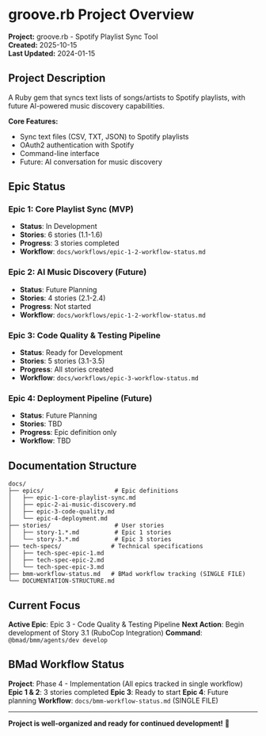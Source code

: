 # groove.rb Project Overview

**Project:** groove.rb - Spotify Playlist Sync Tool  
**Created:** 2025-10-15  
**Last Updated:** 2024-01-15  

## Project Description

A Ruby gem that syncs text lists of songs/artists to Spotify playlists, with future AI-powered music discovery capabilities.

**Core Features:**
- Sync text files (CSV, TXT, JSON) to Spotify playlists
- OAuth2 authentication with Spotify
- Command-line interface
- Future: AI conversation for music discovery

## Epic Status

### **Epic 1: Core Playlist Sync (MVP)**
- **Status**: In Development
- **Stories**: 6 stories (1.1-1.6)
- **Progress**: 3 stories completed
- **Workflow**: `docs/workflows/epic-1-2-workflow-status.md`

### **Epic 2: AI Music Discovery (Future)**
- **Status**: Future Planning
- **Stories**: 4 stories (2.1-2.4)
- **Progress**: Not started
- **Workflow**: `docs/workflows/epic-1-2-workflow-status.md`

### **Epic 3: Code Quality & Testing Pipeline**
- **Status**: Ready for Development
- **Stories**: 5 stories (3.1-3.5)
- **Progress**: All stories created
- **Workflow**: `docs/workflows/epic-3-workflow-status.md`

### **Epic 4: Deployment Pipeline (Future)**
- **Status**: Future Planning
- **Stories**: TBD
- **Progress**: Epic definition only
- **Workflow**: TBD

## Documentation Structure

```
docs/
├── epics/                    # Epic definitions
│   ├── epic-1-core-playlist-sync.md
│   ├── epic-2-ai-music-discovery.md
│   ├── epic-3-code-quality.md
│   └── epic-4-deployment.md
├── stories/                  # User stories
│   ├── story-1.*.md          # Epic 1 stories
│   └── story-3.*.md          # Epic 3 stories
├── tech-specs/              # Technical specifications
│   ├── tech-spec-epic-1.md
│   ├── tech-spec-epic-2.md
│   └── tech-spec-epic-3.md
├── bmm-workflow-status.md   # BMad workflow tracking (SINGLE FILE)
└── DOCUMENTATION-STRUCTURE.md
```

## Current Focus

**Active Epic**: Epic 3 - Code Quality & Testing Pipeline
**Next Action**: Begin development of Story 3.1 (RuboCop Integration)
**Command**: `@bmad/bmm/agents/dev develop`

## BMad Workflow Status

**Project**: Phase 4 - Implementation (All epics tracked in single workflow)
**Epic 1 & 2**: 3 stories completed
**Epic 3**: Ready to start
**Epic 4**: Future planning
**Workflow**: `docs/bmm-workflow-status.md` (SINGLE FILE)

---

**Project is well-organized and ready for continued development!** 🚀
